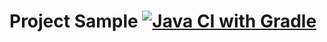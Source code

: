 # Project Sample [![Java CI with Gradle](https://github.com/MetsukiSutemi0979/PatternsHW1/actions/workflows/gradle.yml/badge.svg)](https://github.com/MetsukiSutemi0979/PatternsHW1/actions/workflows/gradle.yml)
